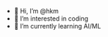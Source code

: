 - 👋 Hi, I’m @hkm
- 👀 I’m interested in coding
- 🌱 I’m currently learning AI/ML

<!---
hkmtechnology/hkmtechnology is a ✨ special ✨ repository because its `README.md` (this file) appears on your GitHub profile.
You can click the Preview link to take a look at your changes.
--->
